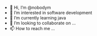 - 👋 Hi, I’m @nobodym
- 👀 I’m interested in software development
- 🌱 I’m currently learning java
- 💞️ I’m looking to collaborate on ...
- 📫 How to reach me ...

<!---
nobodym/nobodym is a ✨ special ✨ repository because its `README.md` (this file) appears on your GitHub profile.
You can click the Preview link to take a look at your changes.
--->
